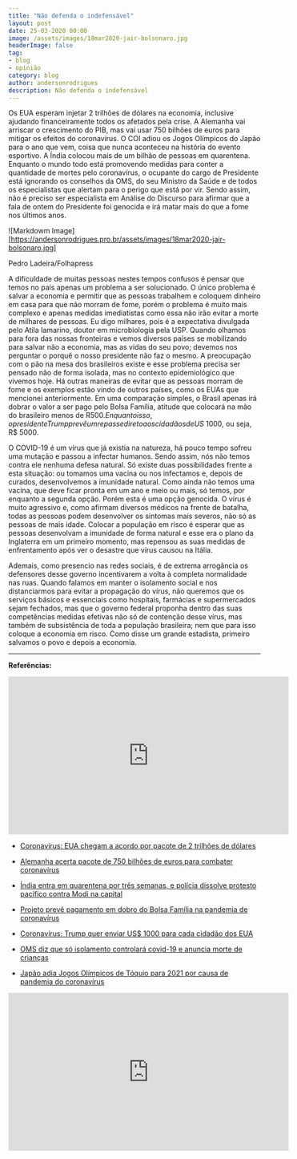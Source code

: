 ```yaml
---
title: "Não defenda o indefensável"
layout: post
date: 25-03-2020 00:00
image: /assets/images/18mar2020-jair-bolsonaro.jpg
headerImage: false
tag:
- blog
- opinião
category: blog
author: andersonrodrigues
description: Não defenda o indefensável
---
```

Os EUA esperam injetar 2 trilhões de dólares na economia, inclusive ajudando financeiramente todos os afetados pela crise. A Alemanha vai arriscar o crescimento do PIB, mas vai usar 750 bilhões de euros para mitigar os efeitos do coronavírus. O COI adiou os Jogos Olímpicos do Japão para o ano que vem, coisa que nunca aconteceu na história do evento esportivo. A Índia colocou mais de um bilhão de pessoas em quarentena. Enquanto o mundo todo está promovendo medidas para conter a quantidade de mortes pelo coronavírus, o ocupante do cargo de Presidente está ignorando os conselhos da OMS, do seu Ministro da Saúde e de todos os especialistas que alertam para o perigo que está por vir. Sendo assim, não é preciso ser especialista em Análise do Discurso para afirmar que a fala de ontem do Presidente foi genocida e irá matar mais do que a fome nos últimos anos.

![Markdowm Image][https://andersonrodrigues.pro.br/assets/images/18mar2020-jair-bolsonaro.jpg]
<figcaption class="caption">Pedro Ladeira/Folhapress</figcaption>

A dificuldade de muitas pessoas nestes tempos confusos é pensar que temos no país apenas um problema a ser solucionado. O único problema é salvar a economia e permitir que as pessoas trabalhem e coloquem dinheiro em casa para que não morram de fome, porém o problema é muito mais complexo e apenas medidas imediatistas como essa não irão evitar a morte de milhares de pessoas. Eu digo milhares, pois é a expectativa divulgada pelo Atila Iamarino, doutor em microbiologia pela USP. Quando olhamos para fora das nossas fronteiras e vemos diversos países se mobilizando para salvar não a economia, mas as vidas do seu povo; devemos nos perguntar o porquê o nosso presidente não faz o mesmo. A preocupação com o pão na mesa dos brasileiros existe e esse problema precisa ser pensado não de forma isolada, mas no contexto epidemiológico que vivemos hoje. Há outras maneiras de evitar que as pessoas morram de fome e os exemplos estão vindo de outros países, como os EUAs que mencionei anteriormente. Em uma comparação simples, o Brasil apenas irá dobrar o valor a ser pago pelo Bolsa Família, atitude que colocará na mão do brasileiro menos de R$500. Enquanto isso, o presidente Trump prevê um repasse direto aos cidadãos de US$ 1000, ou seja, R$ 5000.

O COVID-19 é um vírus que já existia na natureza, há pouco tempo sofreu uma mutação e passou a infectar humanos. Sendo assim, nós não temos contra ele nenhuma defesa natural. Só existe duas possibilidades frente a esta situação: ou tomamos uma vacina ou nos infectamos e, depois de curados, desenvolvemos a imunidade natural. Como ainda não temos uma vacina, que deve ficar pronta em um ano e meio ou mais, só temos, por enquanto a segunda opção. Porém esta é uma opção genocida. O vírus é muito agressivo e, como afirmam diversos médicos na frente de batalha, todas as pessoas podem desenvolver os sintomas mais severos, não só as pessoas de mais idade. Colocar a população em risco é esperar que as pessoas desenvolvam a imunidade de forma natural e esse era o plano da Inglaterra em um primeiro momento, mas repensou as suas medidas de enfrentamento após ver o desastre que vírus causou na Itália.

Ademais, como presencio nas redes sociais, é de extrema arrogância os defensores desse governo incentivarem a volta à completa normalidade nas ruas. Quando falamos em manter o isolamento social e nos distanciarmos para evitar a propagação do vírus, não queremos que os serviços básicos e essenciais como hospitais, farmácias e supermercados sejam fechados, mas que o governo federal proponha dentro das suas competências medidas efetivas não só de contenção desse vírus, mas também de subsistência de toda a população brasileira; nem que para isso coloque a economia em risco. Como disse um grande estadista, primeiro salvamos o povo e depois a economia.

---

**Referências:**

<iframe width="560" height="315" src="https://www.youtube.com/embed/5pUNvRXd3nw" frameborder="0" allow="accelerometer; autoplay; encrypted-media; gyroscope; picture-in-picture" allowfullscreen></iframe>

* [Coronavírus: EUA chegam a acordo por pacote de 2 trilhões de dólares](https://veja.abril.com.br/mundo/coronavirus-eua-chegam-a-acordo-por-pacote-de-2-trilhoes-de-dolares/)

* [Alemanha acerta pacote de 750 bilhões de euros para combater coronavírus](https://exame.abril.com.br/economia/alemanha-acerta-pacote-de-750-bilhoes-de-euros-para-combater-coronavirus/)

* [Índia entra em quarentena por três semanas, e polícia dissolve protesto pacífico contra Modi na capital](https://oglobo.globo.com/mundo/india-entra-em-quarentena-por-tres-semanas-policia-dissolve-protesto-pacifico-contra-modi-na-capital-24324993)

* [Projeto prevê pagamento em dobro do Bolsa Família na pandemia de coronavírus](https://www.camara.leg.br/noticias/647492-projeto-preve-pagamento-em-dobro-do-bolsa-familia-na-pandemia-de-coronavirus/)

* [Coronavírus: Trump quer enviar US$ 1000 para cada cidadão dos EUA](https://www.sunoresearch.com.br/noticias/coronavirus-trump-mil-dolares/)

* [OMS diz que só isolamento controlará covid-19 e anuncia morte de crianças](https://noticias.uol.com.br/saude/ultimas-noticias/redacao/2020/03/16/oms-coronavirus.htm)

* [Japão adia Jogos Olímpicos de Tóquio para 2021 por causa de pandemia do coronavírus](https://brasil.elpais.com/esportes/2020-03-24/japao-adia-olimpiada-para-2021-por-causa-de-pandemia-do-coronavirus.html)

<iframe width="560" height="315" src="https://www.youtube.com/embed/zF2pXXJIAGM" frameborder="0" allow="accelerometer; autoplay; encrypted-media; gyroscope; picture-in-picture" allowfullscreen></iframe>
